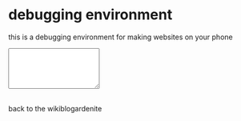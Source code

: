 # debugging environment

this is a debugging environment for making websites on your phone

<textarea id="put" rows="5">
</textarea>

<section id="see" style="white-space: pre-wrap">
</section>

<script>
const put = document.querySelector("#put")
const see = document.querySelector("#see")

put.addEventListener("input", ()=>{
see.innerHTML = put.value
enableScripts()
})

function enableScripts() {
const oss = see.querySelectorAll("script")
const ns = document.createElement("script")
oss.forEach(os => {
ns.text = os.text
os.parentNode.replaceChild(ns, os)
}
}

</script>

back to the wikiblogardenite
